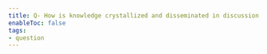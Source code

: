 ```yaml
---
title: Q- How is knowledge crystallized and disseminated in discussion oriented explorer communities
enableToc: false
tags:
- question
---
```

